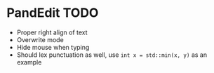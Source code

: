 # PandEdit TODO

- Proper right align of text
- Overwrite mode
- Hide mouse when typing
- Should lex punctuation as well, use `int x = std::min(x, y)` as an example
